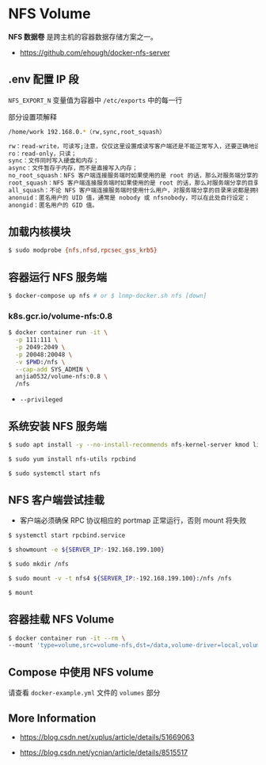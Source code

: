 # NFS Volume

**NFS 数据卷** 是跨主机的容器数据存储方案之一。

* https://github.com/ehough/docker-nfs-server

## .env 配置 IP 段

`NFS_EXPORT_N` 变量值为容器中 `/etc/exports` 中的每一行

部分设置项解释

```bash
/home/work 192.168.0.*（rw,sync,root_squash）  

rw：read-write，可读写;注意，仅仅这里设置成读写客户端还是不能正常写入，还要正确地设置共享目录的权限，参考问题7  
ro：read-only，只读；  
sync：文件同时写入硬盘和内存；  
async：文件暂存于内存，而不是直接写入内存；  
no_root_squash：NFS 客户端连接服务端时如果使用的是 root 的话，那么对服务端分享的目录来说，也拥有 root 权限。显然开启这项是不安全的。  
root_squash：NFS 客户端连接服务端时如果使用的是 root 的话，那么对服务端分享的目录来说，拥有匿名用户权限，通常他将使用 nobody 或 nfsnobody 身份；  
all_squash：不论 NFS 客户端连接服务端时使用什么用户，对服务端分享的目录来说都是拥有匿名用户权限；  
anonuid：匿名用户的 UID 值，通常是 nobody 或 nfsnobody，可以在此处自行设定；  
anongid：匿名用户的 GID 值。
```

## 加载内核模块

```bash
$ sudo modprobe {nfs,nfsd,rpcsec_gss_krb5}
```

## 容器运行 NFS 服务端

```bash
$ docker-compose up nfs # or $ lnmp-docker.sh nfs [down]
```

### k8s.gcr.io/volume-nfs:0.8

```bash
$ docker container run -it \
  -p 111:111 \
  -p 2049:2049 \
  -p 20048:20048 \
  -v $PWD:/nfs \
  --cap-add SYS_ADMIN \
  anjia0532/volume-nfs:0.8 \
  /nfs
```

* `--privileged`

## 系统安装 NFS 服务端

```bash
$ sudo apt install -y --no-install-recommends nfs-kernel-server kmod libcap2-bin
```

```bash
$ sudo yum install nfs-utils rpcbind

$ sudo systemctl start nfs
```

## NFS 客户端尝试挂载

* 客户端必须确保 RPC 协议相应的 portmap 正常运行，否则 mount 将失败

```bash
$ systemctl start rpcbind.service

$ showmount -e ${SERVER_IP:-192.168.199.100}

$ sudo mkdir /nfs

$ sudo mount -v -t nfs4 ${SERVER_IP:-192.168.199.100}:/nfs /nfs

$ mount
```

## 容器挂载 NFS Volume

```bash
$ docker container run -it --rm \
--mount 'type=volume,src=volume-nfs,dst=/data,volume-driver=local,volume-opt=type=nfs,volume-opt=device=192.168.199.100:/nfs,"volume-opt=o=addr=192.168.199.100,vers=4,soft,timeo=180,bg,tcp,rw"' busybox sh
```

## Compose 中使用 NFS volume

请查看 `docker-example.yml` 文件的 `volumes` 部分

## More Information

* https://blog.csdn.net/xuplus/article/details/51669063

* https://blog.csdn.net/ycnian/article/details/8515517
